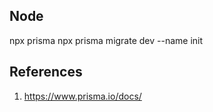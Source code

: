 ## Node

npx prisma
npx prisma migrate dev --name init

## References
1. https://www.prisma.io/docs/ 